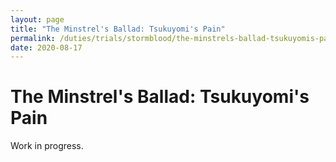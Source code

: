 ```yaml
---
layout: page
title: "The Minstrel's Ballad: Tsukuyomi's Pain"
permalink: /duties/trials/stormblood/the-minstrels-ballad-tsukuyomis-pain
date: 2020-08-17
---
```


# The Minstrel's Ballad: Tsukuyomi's Pain

Work in progress.

